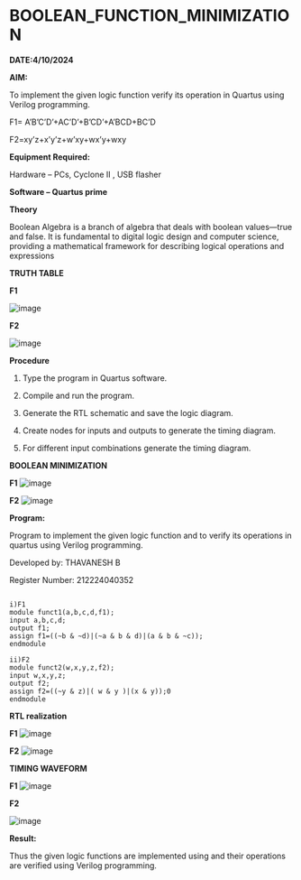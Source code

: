 # BOOLEAN_FUNCTION_MINIMIZATION
**DATE:4/10/2024**

**AIM:**

To implement the given logic function verify its operation in Quartus using Verilog programming.

F1= A’B’C’D’+AC’D’+B’CD’+A’BCD+BC’D 

F2=xy’z+x’y’z+w’xy+wx’y+wxy

**Equipment Required:**

Hardware – PCs, Cyclone II , USB flasher

**Software – Quartus prime**

**Theory**

Boolean Algebra is a branch of algebra that deals with boolean values—true and false. It is fundamental to digital logic design and computer science, providing a mathematical framework for describing logical operations and expressions

**TRUTH TABLE**

**F1**

![image](https://github.com/user-attachments/assets/e21184fd-1ff8-479d-b34c-e462f6428dc3)

**F2**

![image](https://github.com/user-attachments/assets/4caef441-d61d-4046-b0fb-a5cc41fa63a8)

**Procedure**

1.	Type the program in Quartus software.

2.	Compile and run the program.

3.	Generate the RTL schematic and save the logic diagram.

4.	Create nodes for inputs and outputs to generate the timing diagram.

5.	For different input combinations generate the timing diagram.


**BOOLEAN MINIMIZATION**

**F1**
![image](https://github.com/user-attachments/assets/c5a96fa2-05de-4950-aea3-ce5dc005bb4a)

**F2**
![image](https://github.com/user-attachments/assets/b04d0be8-d8e2-470d-b8d3-0b06700da7ee)


**Program:**

Program to implement the given logic function and to verify its operations in quartus using Verilog programming.

Developed by: THAVANESH B

Register Number: 212224040352

```

i)F1
module funct1(a,b,c,d,f1);
input a,b,c,d;
output f1;
assign f1=((~b & ~d)|(~a & b & d)|(a & b & ~c));
endmodule

ii)F2
module funct2(w,x,y,z,f2);
input w,x,y,z;
output f2;
assign f2=((~y & z)|( w & y )|(x & y));0
endmodule

```


**RTL realization**

**F1**
![image](https://github.com/user-attachments/assets/17d35396-91f5-4a33-ab41-881448b234bf)

**F2**
![image](https://github.com/user-attachments/assets/d8531afb-475c-41e1-845d-53a7b4d9af8c)


**TIMING WAVEFORM**

**F1**
![image](https://github.com/user-attachments/assets/239dafd6-8990-4ea9-b441-513a3e5229f3)

**F2**

![image](https://github.com/user-attachments/assets/26dba6b4-26df-42e1-abe4-bb25649c2ee9)

**Result:**

Thus the given logic functions are implemented using and their operations are verified using Verilog programming.

